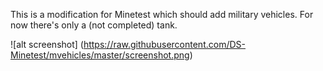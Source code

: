 This is a modification for Minetest which should add military vehicles. For now there's only a (not completed) tank.

![alt screenshot] (https://raw.githubusercontent.com/DS-Minetest/mvehicles/master/screenshot.png)
